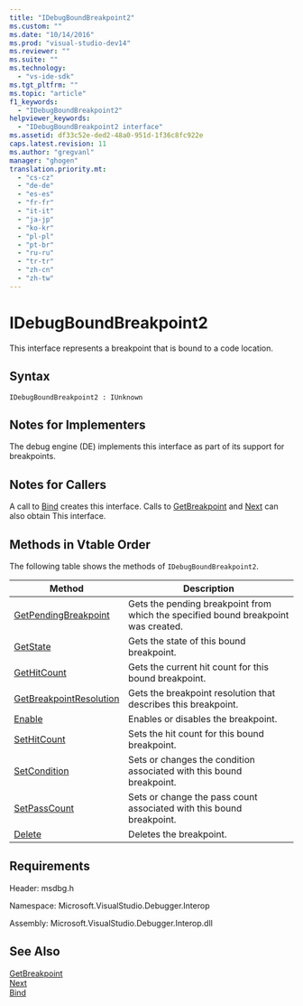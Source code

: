 ```yaml
---
title: "IDebugBoundBreakpoint2"
ms.custom: ""
ms.date: "10/14/2016"
ms.prod: "visual-studio-dev14"
ms.reviewer: ""
ms.suite: ""
ms.technology: 
  - "vs-ide-sdk"
ms.tgt_pltfrm: ""
ms.topic: "article"
f1_keywords: 
  - "IDebugBoundBreakpoint2"
helpviewer_keywords: 
  - "IDebugBoundBreakpoint2 interface"
ms.assetid: df33c52e-ded2-48a0-951d-1f36c8fc922e
caps.latest.revision: 11
ms.author: "gregvanl"
manager: "ghogen"
translation.priority.mt: 
  - "cs-cz"
  - "de-de"
  - "es-es"
  - "fr-fr"
  - "it-it"
  - "ja-jp"
  - "ko-kr"
  - "pl-pl"
  - "pt-br"
  - "ru-ru"
  - "tr-tr"
  - "zh-cn"
  - "zh-tw"
---
```

# IDebugBoundBreakpoint2
This interface represents a breakpoint that is bound to a code location.  
  
## Syntax  
  
```  
IDebugBoundBreakpoint2 : IUnknown  
```  
  
## Notes for Implementers  
 The debug engine (DE) implements this interface as part of its support for breakpoints.  
  
## Notes for Callers  
 A call to [Bind](../extensibility/idebugpendingbreakpoint2--bind.md) creates this interface. Calls to [GetBreakpoint](../extensibility/idebugbreakpointunboundevent2--getbreakpoint.md) and [Next](../extensibility/ienumdebugboundbreakpoints2--next.md) can also obtain This interface.  
  
## Methods in Vtable Order  
 The following table shows the methods of `IDebugBoundBreakpoint2`.  
  
|Method|Description|  
|------------|-----------------|  
|[GetPendingBreakpoint](../extensibility/idebugboundbreakpoint2--getpendingbreakpoint.md)|Gets the pending breakpoint from which the specified bound breakpoint was created.|  
|[GetState](../extensibility/idebugboundbreakpoint2--getstate.md)|Gets the state of this bound breakpoint.|  
|[GetHitCount](../extensibility/idebugboundbreakpoint2--gethitcount.md)|Gets the current hit count for this bound breakpoint.|  
|[GetBreakpointResolution](../extensibility/idebugboundbreakpoint2--getbreakpointresolution.md)|Gets the breakpoint resolution that describes this breakpoint.|  
|[Enable](../extensibility/idebugboundbreakpoint2--enable.md)|Enables or disables the breakpoint.|  
|[SetHitCount](../extensibility/idebugboundbreakpoint2--sethitcount.md)|Sets the hit count for this bound breakpoint.|  
|[SetCondition](../extensibility/idebugboundbreakpoint2--setcondition.md)|Sets or changes the condition associated with this bound breakpoint.|  
|[SetPassCount](../extensibility/idebugboundbreakpoint2--setpasscount.md)|Sets or change the pass count associated with this bound breakpoint.|  
|[Delete](../extensibility/idebugboundbreakpoint2--delete.md)|Deletes the breakpoint.|  
  
## Requirements  
 Header: msdbg.h  
  
 Namespace: Microsoft.VisualStudio.Debugger.Interop  
  
 Assembly: Microsoft.VisualStudio.Debugger.Interop.dll  
  
## See Also  
 [GetBreakpoint](../extensibility/idebugbreakpointunboundevent2--getbreakpoint.md)   
 [Next](../extensibility/ienumdebugboundbreakpoints2--next.md)   
 [Bind](../extensibility/idebugpendingbreakpoint2--bind.md)